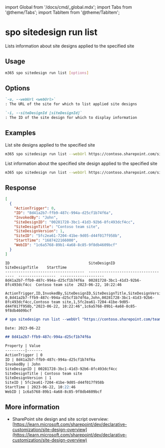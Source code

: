 <!-- DISCLAIMER: All secrets, passwords, and sensitive values in this document are examples only and not real credentials. -->
import Global from '/docs/cmd/_global.mdx';
import Tabs from '@theme/Tabs';
import TabItem from '@theme/TabItem';

# spo sitedesign run list

Lists information about site designs applied to the specified site

## Usage

```sh
m365 spo sitedesign run list [options]
```

## Options

```md definition-list
`-u, --webUrl <webUrl>`
: The URL of the site for which to list applied site designs

`-i, --siteDesignId [siteDesignId]`
: The ID of the site design for which to display information
```

<Global />

## Examples

List site designs applied to the specified site

```sh
m365 spo sitedesign run list --webUrl https://contoso.sharepoint.com/sites/team-a
```

List information about the specified site design applied to the specified site

```sh
m365 spo sitedesign run list --webUrl https://contoso.sharepoint.com/sites/team-a --siteDesignId 6ec3ca5b-d04b-4381-b169-61378556d76e
```

## Response

<Tabs>
  <TabItem value="JSON">

  ```json
  [
    {
      "ActionTrigger": 0,
      "ID": "8d41a2b7-ffb9-487c-994a-d25cf1b74f6a",
      "InvokedBy": "John",
      "SiteDesignID": "00281728-3bc1-41d3-92b6-8fc493dcf4cc",
      "SiteDesignTitle": "Contoso team site",
      "SiteDesignVersion": 1,
      "SiteID": "5fc2ea61-7204-41be-9d05-d44f017f958b",
      "StartTime": "1687422166000",
      "WebID": "1c6a5768-89b1-4a68-8c85-9f8db4609bcf"
    }
  ]
  ```

  </TabItem>
  <TabItem value="Text">

  ```text
  ID                                    SiteDesignID                          SiteDesignTitle    StartTime
  ------------------------------------  ------------------------------------  -----------------  --------------------
  8d41a2b7-ffb9-487c-994a-d25cf1b74f6a  00281728-3bc1-41d3-92b6-8fc493dcf4cc  Contoso team site  2023-06-22, 10:22:46
  ```

  </TabItem>
  <TabItem value="CSV">

  ```csv
  ActionTrigger,ID,InvokedBy,SiteDesignID,SiteDesignTitle,SiteDesignVersion,SiteID,StartTime,WebID
  0,8d41a2b7-ffb9-487c-994a-d25cf1b74f6a,John,00281728-3bc1-41d3-92b6-8fc493dcf4cc,Contoso team site,1,5fc2ea61-7204-41be-9d05-d44f017f958b,"2023-06-22, 10:22:46",1c6a5768-89b1-4a68-8c85-9f8db4609bcf
  ```

  </TabItem>
  <TabItem value="Markdown">

  ```md
  # spo sitedesign run list --webUrl "https://contoso.sharepoint.com/teams/team1"

  Date: 2023-06-22

  ## 8d41a2b7-ffb9-487c-994a-d25cf1b74f6a

  Property | Value
  ---------|-------
  ActionTrigger | 0
  ID | 8d41a2b7-ffb9-487c-994a-d25cf1b74f6a
  InvokedBy | John
  SiteDesignID | 00281728-3bc1-41d3-92b6-8fc493dcf4cc
  SiteDesignTitle | Contoso team site
  SiteDesignVersion | 1
  SiteID | 5fc2ea61-7204-41be-9d05-d44f017f958b
  StartTime | 2023-06-22, 10:22:46
  WebID | 1c6a5768-89b1-4a68-8c85-9f8db4609bcf
  ```

  </TabItem>
</Tabs>

## More information

- SharePoint site design and site script overview: [https://learn.microsoft.com/sharepoint/dev/declarative-customization/site-design-overview](https://learn.microsoft.com/sharepoint/dev/declarative-customization/site-design-overview)
